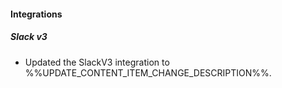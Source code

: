 
#### Integrations

##### Slack v3

- Updated the SlackV3 integration to %%UPDATE_CONTENT_ITEM_CHANGE_DESCRIPTION%%.
